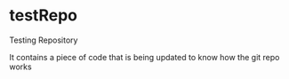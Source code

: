 testRepo
========

Testing Repository

It contains a piece of code that is being updated to know how the git
repo works

